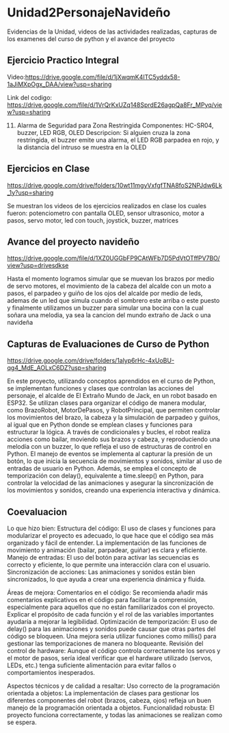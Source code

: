 # Unidad2PersonajeNavideño
Evidencias de la Unidad, videos de las actividades realizadas, capturas de los examenes del curso de python y el avance del proyecto

## Ejercicio Practico Integral
Video:https://drive.google.com/file/d/1jXwqmK4ITC5yddx58-1aJiMXpOgx_DAA/view?usp=sharing

Link del codigo: https://drive.google.com/file/d/1VrQrKxUZq148SprdE26agpQa8Fr_MPyq/view?usp=sharing

11. Alarma de Seguridad para Zona Restringida
Componentes: HC-SR04, buzzer, LED RGB, OLED
Descripcion: Si alguien cruza la zona restringida, el buzzer emite una alarma, 
el LED RGB parpadea en rojo, y la distancia del intruso se muestra en la OLED

## Ejercicios en Clase
https://drive.google.com/drive/folders/10wt11mgyVxfgfTNA8foS2NPJdw6Lk_1y?usp=sharing

Se muestran los videos de los ejercicios realizados en clase los cuales fueron: potenciometro con pantalla OLED, sensor ultrasonico, motor a pasos, servo motor, 
led con touch, joystick, buzzer, matrices

## Avance del proyecto navideño
https://drive.google.com/file/d/1XZ0UGGbFP9CAtWFb7D5PdVtOTffPV7BO/view?usp=drivesdkse 

Hasta el momento logramos simular que se muevan los brazos por medio de servo motores, el movimiento de la cabeza del alcalde con un moto a pasos,
el parpadeo y guiño de los ojos del alcalde por medio de leds, ademas de un led que simula cuando el sombrero este arriba o este puesto y finalmente 
utilizamos un buzzer para simular una bocina con la cual soñara una melodia, ya sea la cancion del mundo extraño de Jack o una navideña



## Capturas de Evaluaciones de Curso de Python
https://drive.google.com/drive/folders/1alyp6rHc-4xUoBU-qg4_MdE_AOLxC6DZ?usp=sharing


En este proyecto, utilizando conceptos aprendidos en el curso de Python, se implementan funciones y clases que controlan las acciones del personaje, el alcalde de El Extraño Mundo de Jack, en un robot basado en ESP32. Se utilizan clases para organizar el código de manera modular, como BrazoRobot, MotorDePasos, y RobotPrincipal, que permiten controlar los movimientos del brazo, la cabeza y la simulación de parpadeo y guiños, al igual que en Python donde se emplean clases y funciones para estructurar la lógica. A través de condicionales y bucles, el robot realiza acciones como bailar, moviendo sus brazos y cabeza, y reproduciendo una melodía con un buzzer, lo que refleja el uso de estructuras de control en Python. El manejo de eventos se implementa al capturar la presión de un botón, lo que inicia la secuencia de movimientos y sonidos, similar al uso de entradas de usuario en Python. Además, se emplea el concepto de temporización con delay(), equivalente a time.sleep() en Python, para controlar la velocidad de las animaciones y asegurar la sincronización de los movimientos y sonidos, creando una experiencia interactiva y dinámica.

## Coevaluacion
Lo que hizo bien:
Estructura del código:
  El uso de clases y funciones para modularizar el proyecto es adecuado, lo que hace que el código sea más organizado y fácil de entender. 
  La implementación de las funciones de movimiento y animación (bailar, parpadear, guiñar) es clara y eficiente.
Manejo de entradas: 
  El uso del botón para activar las secuencias es correcto y eficiente, lo que permite una interacción clara con el usuario.
  Sincronización de acciones: Las animaciones y sonidos están bien sincronizados, lo que ayuda a crear una experiencia dinámica y fluida.

Áreas de mejora:
Comentarios en el código: 
  Se recomienda añadir más comentarios explicativos en el código para facilitar la comprensión, especialmente para aquellos que no están familiarizados con el proyecto.        Explicar el propósito de cada función y el rol de las variables importantes ayudaría a mejorar la legibilidad.
Optimización de temporización: 
  El uso de delay() para las animaciones y sonidos puede causar que otras partes del código se bloqueen. 
  Una mejora sería utilizar funciones como millis() para gestionar las temporizaciones de manera no bloqueante.
Revisión del control de hardware: 
  Aunque el código controla correctamente los servos y el motor de pasos, sería ideal verificar que el hardware utilizado (servos, LEDs, etc.) tenga suficiente alimentación para evitar fallos o comportamientos inesperados.

Aspectos técnicos y de calidad a resaltar:
Uso correcto de la programación orientada a objetos: 
  La implementación de clases para gestionar los diferentes componentes del robot (brazos, cabeza, ojos) refleja un buen manejo de la programación orientada a objetos.
Funcionalidad robusta: 
  El proyecto funciona correctamente, y todas las animaciones se realizan como se espera.

